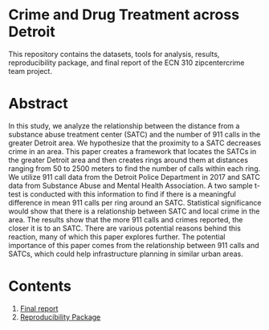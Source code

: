# Crime and Drug Treatment across Detroit
This repository contains the datasets, tools for analysis, results, reproducibility package, and final report of the ECN 310 zipcentercrime team project.
# Abstract
In this study, we analyze the relationship between the distance from a substance abuse treatment center (SATC) and the number of 911 calls in the greater Detroit area. We hypothesize that the proximity to a SATC decreases crime in an area. This paper creates a framework that locates the SATCs in the greater Detroit area and then creates rings around them at distances ranging from 50 to 2500 meters to find the number of calls within each ring. We utilize 911 call data from the Detroit Police Department in 2017 and SATC data from Substance Abuse and Mental Health Association. A two sample t-test is conducted with this information to find if there is a meaningful difference in mean 911 calls per ring around an SATC. Statistical significance would show that there is a relationship between SATC and local crime in the area. The results show that the more 911 calls and crimes reported, the closer it is to an SATC. There are various potential reasons behind this reaction, many of which this paper explores further. The potential importance of this paper comes from the relationship between 911 calls and SATCs, which could help infrastructure planning in similar urban areas.
# Contents
1. [Final report](https://github.com/ecn310/course-project-zipcentercrime/blob/main/Final%20Report/course_project_zipcentercrime.pdf)
2. [Reproducibility Package](https://github.com/ecn310/course-project-zipcentercrime/tree/main/Reproducibility%20Package)
